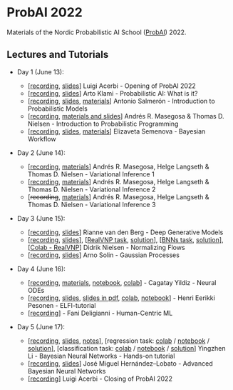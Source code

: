 # ProbAI 2022

Materials of the Nordic Probabilistic AI School ([ProbAI](https://www.probabilistic.ai)) 2022.

## Lectures and Tutorials

* Day 1 (June 13):
  - [[recording](https://youtu.be/qQsaJH-VRbM), [slides](day_1/1_luigi/day1-probai2022-luigi.pdf)] Luigi Acerbi - Opening of ProbAI 2022
  - [[recording](https://youtu.be/i59_eqiw0K8), [slides](day_1/1_arto/IntroLectureKlami.pdf)] Arto Klami - Probabilistic AI: What is it?
  - [[recording](https://youtu.be/2faAkcS8R0c), [slides](day_1/1_antonio/inference-probai.pdf), [materials](day_1/1_antonio)] Antonio Salmerón - Introduction to Probabilistic Models
  - [[recording](https://youtu.be/X5-5ykQsuWQ), [materials and slides](https://github.com/PGM-Lab/2022-ProbAI)] Andrés R. Masegosa & Thomas D. Nielsen - Introduction to Probabilistic Programming
  - [[recording](https://youtu.be/-GRdaXTRCko), [slides](day_1/1_elizaveta/elizaveta_probai2022.pdf), [materials](https://github.com/elizavetasemenova/ProbAI-2022)] Elizaveta Semenova - Bayesian Workflow

* Day 2 (June 14):
  - [[recording](https://youtu.be/bvhCkDmWVQw), [materials](https://github.com/PGM-Lab/2022-ProbAI)] Andrés R. Masegosa, Helge Langseth & Thomas D. Nielsen - Variational Inference 1
  - [[recording](https://youtu.be/5jyVatgCzr0), [materials](https://github.com/PGM-Lab/2022-ProbAI)] Andrés R. Masegosa, Helge Langseth & Thomas D. Nielsen - Variational Inference 2
  - [~~recording~~, [materials](https://github.com/PGM-Lab/2022-ProbAI)] Andrés R. Masegosa, Helge Langseth & Thomas D. Nielsen - Variational Inference 3

* Day 3 (June 15):
  - [[recording](https://youtu.be/wOxDHVVurIg), [slides](day_3/3_rianne/Deep%20Generative%20Models_helsinki_15_6-2022_cut.pdf)] Rianne van den Berg - Deep Generative Models
  - [[recording](), [slides](day_3/3_didrik/nf_slides.pdf)], [[RealVNP task](day_3/3_didrik/realnvp.ipynb), [solution](day_3/3_didrik/realnvp_solution.ipynb)], [[BNNs task](day_3/3_didrik/bnn.ipynb), [solution](day_3/3_didrik/bnn_solution.ipynb)], [[Colab - RealVNP](https://colab.research.google.com/github/probabilisticai/probai-2022/blob/main/day_3/3_didrik/realnvp.ipynb)] Didrik Nielsen - Normalizing Flows
  - [[recording](https://youtu.be/_80NmKf7H0k), [slides](day_3/3_arno/gps.pdf)] Arno Solin - Gaussian Processes

* Day 4 (June 16):
  - [[recording](https://youtu.be/oh2X89rmMdQ), [materials](https://onedrive.live.com/?authkey=%21AJSvUQkSLNITlrU&id=9D9AFECB41FCA080%21271190&cid=9D9AFECB41FCA080), [notebook](day_4/4_cagatay/ODE2VAE.ipynb), [colab](https://drive.google.com/file/d/1PjwNLeLCUcam9BjeddwDRDSyTIdX2h6o/view?usp=sharing)] - Cagatay Yildiz - Neural ODEs
  - [[recording](https://youtu.be/un7t9UIavRU), [slides](https://hpesonen.github.io/assets/presentations/pesonen_probAI2022_slides/index.html#0), [slides in pdf](day_4/4_henri/pesonen_probAI2022.pdf), [colab](https://colab.research.google.com/drive/1Dg9FZe07DJdGw5tZI5PIxNuAuszULsNP?usp=sharing), [notebook](day_4/4_henri/elfitutorialprobAI2022.ipynb)] - Henri Eerikki Pesonen - ELFI-tutorial
  - [[recording](https://youtu.be/iDv1REzbRzg)] - Fani Deligianni - Human-Centric ML

* Day 5 (June 17):
  - [[recording](https://youtu.be/cRzNWVjnD6I), [slides](day_5/5_yingzhen/ProbAI2022_vi_bnn_tutorial.pdf), [notes](day_5/5_yingzhen/notes.pdf)], [regression task: [colab](https://colab.research.google.com/drive/1jvJE-P0zye95ICSS5bG2qL35lpr63zxm?usp=sharing) / [notebook](day_5/5_yingzhen/regression.ipynb) / [solution](day_5/5_yingzhen/regression_solution.ipynb)], [classification task: [colab](https://colab.research.google.com/drive/1d-7S7bsu8XE7rYikg5wuRkHyHZo8Pn8v?usp=sharing) / [notebook](day_5/5_yingzhen/classification.ipynb) / [solution](day_5/5_yingzhen/classification_solution.ipynb)] Yingzhen Li - Bayesian Neural Networks - Hands-on tutorial
  - [[recording](https://youtu.be/MoJVCc9QDf8), [slides](day_5/5_jose/slides_helsinki.pdf)] José Miguel Hernández–Lobato - Advanced Bayesian Neural Networks
  - [[recording](https://youtu.be/L13EYwDec4w)] Luigi Acerbi - Closing of ProbAI 2022
